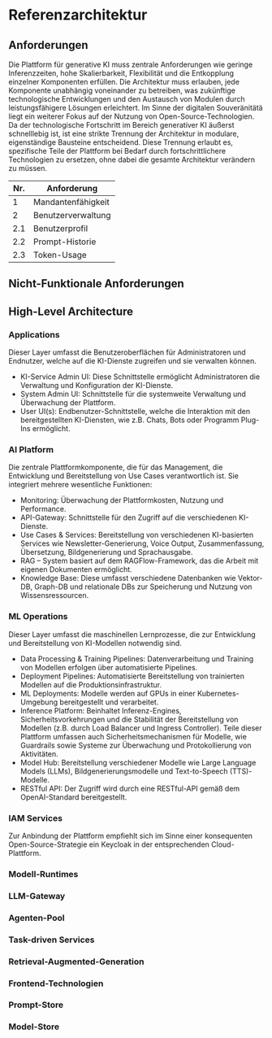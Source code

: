 # Referenzarchitektur

## Anforderungen

Die Plattform für generative KI muss zentrale Anforderungen wie geringe Inferenzzeiten, hohe
Skalierbarkeit, Flexibilität und die Entkopplung einzelner Komponenten erfüllen. Die 
Architektur muss erlauben, jede Komponente unabhängig voneinander zu betreiben, was zukünftige
technologische Entwicklungen und den Austausch von Modulen durch leistungsfähigere
Lösungen erleichtert. 
Im Sinne der digitalen Souveränitätä liegt ein weiterer Fokus auf der Nutzung von Open-Source-Technologien.
Da der technologische Fortschritt im Bereich generativer KI äußerst schnelllebig ist, ist eine
strikte Trennung der Architektur in modulare, eigenständige Bausteine entscheidend. Diese
Trennung erlaubt es, spezifische Teile der Plattform bei Bedarf durch fortschrittlichere
Technologien zu ersetzen, ohne dabei die gesamte Architektur verändern zu müssen.

| Nr. | Anforderung |
| --- | ----------- |
| 1 | Mandantenfähigkeit |
| 2 | Benutzerverwaltung |
| 2.1 | Benutzerprofil |
| 2.2 | Prompt-Historie |
| 2.3 | Token-Usage |

## Nicht-Funktionale Anforderungen

## High-Level Architecture

### Applications

Dieser Layer umfasst die Benutzeroberflächen für Administratoren und Endnutzer, welche auf die KI-Dienste zugreifen und sie verwalten können.

- KI-Service Admin UI: Diese Schnittstelle ermöglicht Administratoren die Verwaltung
und Konfiguration der KI-Dienste.
- System Admin UI: Schnittstelle für die systemweite Verwaltung und Überwachung der
Plattform.
- User UI(s): Endbenutzer-Schnittstelle, welche die Interaktion mit den bereitgestellten
KI-Diensten, wie z.B. Chats, Bots oder Programm Plug-Ins ermöglicht.

### AI Platform
Die zentrale Plattformkomponente, die für das Management, die Entwicklung und Bereitstellung von Use Cases verantwortlich ist. Sie integriert mehrere wesentliche Funktionen:

- Monitoring: Überwachung der Plattformkosten, Nutzung und Performance.
- API-Gateway: Schnittstelle für den Zugriff auf die verschiedenen KI-Dienste.
- Use Cases & Services: Bereitstellung von verschiedenen KI-basierten Services wie Newsletter-Generierung, Voice Output, Zusammenfassung, Übersetzung, Bildgenerierung und Sprachausgabe.
- RAG – System basiert auf dem RAGFlow-Framework, das die Arbeit mit eigenen Dokumenten ermöglicht.
- Knowledge Base: Diese umfasst verschiedene Datenbanken wie Vektor-DB, Graph-DB und relationale DBs zur Speicherung und Nutzung von Wissensressourcen.

### ML Operations

Dieser Layer umfasst die maschinellen Lernprozesse, die zur Entwicklung und Bereitstellung von
KI-Modellen notwendig sind.

- Data Processing & Training Pipelines: Datenverarbeitung und Training von Modellen
erfolgen über automatisierte Pipelines.
- Deployment Pipelines: Automatisierte Bereitstellung von trainierten Modellen auf die
Produktionsinfrastruktur.
- ML Deployments: Modelle werden auf GPUs in einer Kubernetes-Umgebung
bereitgestellt und verarbeitet.
- Inference Platform: Beinhaltet Inferenz-Engines, Sicherheitsvorkehrungen und die
Stabilität der Bereitstellung von Modellen (z.B. durch Load Balancer und Ingress
Controller). Teile dieser Plattform umfassen auch Sicherheitsmechanismen für Modelle,
wie Guardrails sowie Systeme zur Überwachung und Protokollierung von Aktivitäten.
- Model Hub: Bereitstellung verschiedener Modelle wie Large Language Models (LLMs),
Bildgenerierungsmodelle und Text-to-Speech (TTS)-Modelle.
- RESTful API: Der Zugriff wird durch eine RESTful-API gemäß dem OpenAI-Standard
bereitgestellt.

### IAM Services

Zur Anbindung der Plattform empfiehlt sich im Sinne einer konsequenten Open-Source-Strategie ein Keycloak in der entsprechenden Cloud-Plattform. 

### Modell-Runtimes

### LLM-Gateway

### Agenten-Pool

### Task-driven Services

### Retrieval-Augmented-Generation

### Frontend-Technologien

### Prompt-Store

### Model-Store
